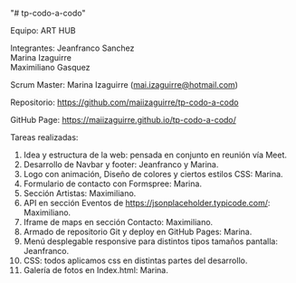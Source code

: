 "# tp-codo-a-codo" 

Equipo: ART HUB

Integrantes:
Jeanfranco Sanchez	
Marina Izaguirre	
Maximiliano Gasquez

Scrum Master:
Marina Izaguirre (mai.izaguirre@hotmail.com)

Repositorio:
https://github.com/maiizaguirre/tp-codo-a-codo

GitHub Page:
https://maiizaguirre.github.io/tp-codo-a-codo/ 

Tareas realizadas:
1. Idea y estructura de la web: pensada en conjunto en reunión vía Meet.
2. Desarrollo de Navbar y footer: Jeanfranco y Marina.
3. Logo con animación, Diseño de colores y ciertos estilos CSS: Marina.
4. Formulario de contacto con Formspree: Marina.
5. Sección Artistas: Maximiliano.
6. API en sección Eventos de https://jsonplaceholder.typicode.com/: Maximiliano.
7. Iframe de maps en sección Contacto: Maximiliano.
8. Armado de repositorio Git y deploy en GitHub Pages: Marina.
9. Menú desplegable responsive para distintos tipos tamaños pantalla: Jeanfranco.
10. CSS: todos aplicamos css en distintas partes del desarrollo.
11. Galería de fotos en Index.html: Marina.
